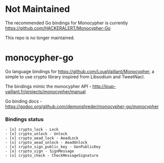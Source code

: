 # Not Maintained

The recommended Go bindings for Monocypher is currently https://github.com/HACKERALERT/Monocypher-Go

This repo is no longer maintained.

# monocypher-go

Go language bindings for https://github.com/LoupVaillant/Monocypher, a simple to use
crypto library inspired from Libsodium and TweetNacl.

The bindings mimic the monocypher API - http://loup-vaillant.fr/projects/monocypher/manual

Go binding docs - https://godoc.org/github.com/demonshreder/monocypher-go/monocypher

### Bindings status

```
- [x] crypto_lock - Lock
- [x] crypto_unlock - Unlock
- [x] crypto_aead_lock - AeadLock
- [x] crypto_aead_unlock - AeadUnlock
- [x] crypto_sign_public_key - GenPublicKey
- [x] crypto_sign - SignMessage
- [x] crypto_check - CheckMessageSignature
```
